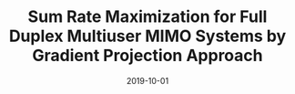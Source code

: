 ---
title: "Sum Rate Maximization for Full Duplex Multiuser MIMO Systems by Gradient Projection Approach"
collection: publications
# permalink: /publication/2015-10-01-paper-title-number-3
# excerpt: 'This paper is about the number 3. The number 4 is left for future work.'
date: 2019-10-01
venue: 'International Symposium on Electrical and Electronics Engineering (ISEE) Conference'
paperurl: 'https://ieeexplore.ieee.org/document/8920929'
citation: 'Viet Quoc Pham, Tien Ngoc Ha, Ha Hoang Kha, Son Vo Que, &quot;Sum Rate Maximization for Full Duplex Multiuser MIMO Systems by Gradient Projection Approach&quot;, <i>International Symposium on Electrical and Electronics Engineering (ISEE) Conference</i>, Oct. 2019.'
---